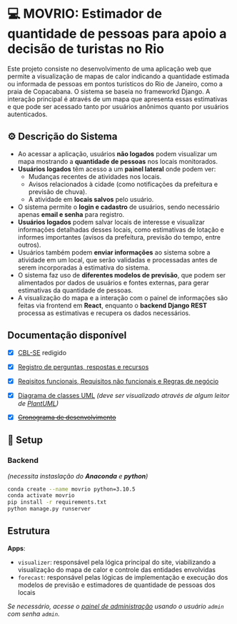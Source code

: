 
# 💻 MOVRIO: Estimador de quantidade de pessoas para apoio a decisão de turistas no Rio

Este projeto consiste no desenvolvimento de uma aplicação web que permite a visualização de mapas de calor indicando a quantidade estimada ou informada de pessoas em pontos turísticos do Rio de Janeiro, como a praia de Copacabana. O sistema se baseia no frameworkd Django. A interação principal é através de um mapa que apresenta essas estimativas e que pode ser acessado tanto por usuários anônimos quanto por usuários autenticados.

## ⚙️ Descrição do Sistema

- Ao acessar a aplicação, usuários **não logados** podem visualizar um mapa mostrando a **quantidade de pessoas** nos locais monitorados.
- **Usuários logados** têm acesso a um **painel lateral** onde podem ver:
  - Mudanças recentes de atividades nos locais.
  - Avisos relacionados à cidade (como notificações da prefeitura e previsão de chuva).
  - A atividade em **locais salvos** pelo usuário.
- O sistema permite o **login e cadastro** de usuários, sendo necessário apenas **email e senha** para registro.
- **Usuários logados** podem salvar locais de interesse e visualizar informações detalhadas desses locais, como estimativas de lotação e informes importantes (avisos da prefeitura, previsão do tempo, entre outros).
- Usuários também podem **enviar informações** ao sistema sobre a atividade em um local, que serão validadas e processadas antes de serem incorporadas à estimativa do sistema.
- O sistema faz uso de **diferentes modelos de previsão**, que podem ser alimentados por dados de usuários e fontes externas, para gerar estimativas da quantidade de pessoas.
- A visualização do mapa e a interação com o painel de informações são feitas via frontend em **React**, enquanto o **backend Django REST** processa as estimativas e recupera os dados necessários.

## Documentação disponível
- [x] [CBL-SE](/movrio/docs/cbl.md) redigido
- [x] [Registro de perguntas, respostas e recursos](/movrio/docs/guiding_answers.md)
- [x] [Reqisitos funcionais, Requisitos não funcionais e Regras de negócio](/movrio/docs/requisitos.md)
- [x] [Diagrama de classes UML](/movrio/docs/diagrama_classes.puml) *(deve ser visualizado através de algum leitor de [PlantUML](https://www.planttext.com/))*
- [x] ~~[Cronograma de desenvolvimento](/movrio/docs/cronograma.md)~~


## 🚀 Setup
### Backend
*(necessita instaslação do **Anaconda** e **python**)*
```bash
conda create --name movrio python=3.10.5
conda activate movrio
pip install -r requirements.txt
python manage.py runserver
```

## Estrutura
**Apps**:
- `visualizer`: responsável pela lógica principal do site, viabilizando a visualização do mapa de calor e controle das entidades envolvidas
- `forecast`: responsável pelas lógicas de implementação e execução dos modelos de previsão e estimadores de quantidade de pessoas dos locais


*Se necessário, acesse o [painel de administração](localhost:8000/admin) usando o usuário `admin` com senha `admin`.*

